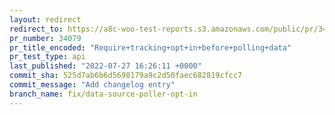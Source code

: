 ```yaml
---
layout: redirect
redirect_to: https://a8c-woo-test-reports.s3.amazonaws.com/public/pr/34079/api/index.html
pr_number: 34079
pr_title_encoded: "Require+tracking+opt+in+before+polling+data"
pr_test_type: api
last_published: "2022-07-27 16:26:11 +0000"
commit_sha: 525d7ab6b6d5698179a9c2d50faec682819cfcc7
commit_message: "Add changelog entry"
branch_name: fix/data-source-poller-opt-in
---
```

